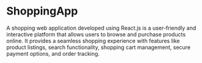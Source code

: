 # ShoppingApp
A shopping web application developed using React.js is a user-friendly and interactive platform that allows users to browse and purchase products online. It provides a seamless shopping experience with features like product listings, search functionality, shopping cart management, secure payment options, and order tracking.
